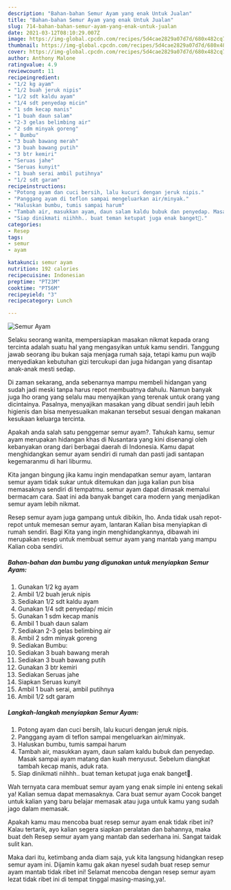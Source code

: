 ```yaml
---
description: "Bahan-bahan Semur Ayam yang enak Untuk Jualan"
title: "Bahan-bahan Semur Ayam yang enak Untuk Jualan"
slug: 714-bahan-bahan-semur-ayam-yang-enak-untuk-jualan
date: 2021-03-12T08:10:29.007Z
image: https://img-global.cpcdn.com/recipes/5d4cae2829a07d7d/680x482cq70/semur-ayam-foto-resep-utama.jpg
thumbnail: https://img-global.cpcdn.com/recipes/5d4cae2829a07d7d/680x482cq70/semur-ayam-foto-resep-utama.jpg
cover: https://img-global.cpcdn.com/recipes/5d4cae2829a07d7d/680x482cq70/semur-ayam-foto-resep-utama.jpg
author: Anthony Malone
ratingvalue: 4.9
reviewcount: 11
recipeingredient:
- "1/2 kg ayam"
- "1/2 buah jeruk nipis"
- "1/2 sdt kaldu ayam"
- "1/4 sdt penyedap micin"
- "1 sdm kecap manis"
- "1 buah daun salam"
- "2-3 gelas belimbing air"
- "2 sdm minyak goreng"
- " Bumbu"
- "3 buah bawang merah"
- "3 buah bawang putih"
- "3 btr kemiri"
- "Seruas jahe"
- "Seruas kunyit"
- "1 buah serai ambil putihnya"
- "1/2 sdt garam"
recipeinstructions:
- "Potong ayam dan cuci bersih, lalu kucuri dengan jeruk nipis."
- "Panggang ayam di teflon sampai mengeluarkan air/minyak."
- "Haluskan bumbu, tumis sampai harum"
- "Tambah air, masukkan ayam, daun salam kaldu bubuk dan penyedap. Masak sampai ayam matang dan kuah menyusut. Sebelum diangkat tambah kecap manis, aduk rata."
- "Siap dinikmati niihhh.. buat teman ketupat juga enak banget🍛."
categories:
- Resep
tags:
- semur
- ayam

katakunci: semur ayam 
nutrition: 192 calories
recipecuisine: Indonesian
preptime: "PT23M"
cooktime: "PT56M"
recipeyield: "3"
recipecategory: Lunch

---
```



![Semur Ayam](https://img-global.cpcdn.com/recipes/5d4cae2829a07d7d/680x482cq70/semur-ayam-foto-resep-utama.jpg)

Selaku seorang wanita, mempersiapkan masakan nikmat kepada orang tercinta adalah suatu hal yang mengasyikan untuk kamu sendiri. Tanggung jawab seorang ibu bukan saja menjaga rumah saja, tetapi kamu pun wajib menyediakan kebutuhan gizi tercukupi dan juga hidangan yang disantap anak-anak mesti sedap.

Di zaman  sekarang, anda sebenarnya mampu membeli hidangan yang sudah jadi meski tanpa harus repot membuatnya dahulu. Namun banyak juga lho orang yang selalu mau menyajikan yang terenak untuk orang yang dicintainya. Pasalnya, menyajikan masakan yang dibuat sendiri jauh lebih higienis dan bisa menyesuaikan makanan tersebut sesuai dengan makanan kesukaan keluarga tercinta. 



Apakah anda salah satu penggemar semur ayam?. Tahukah kamu, semur ayam merupakan hidangan khas di Nusantara yang kini disenangi oleh kebanyakan orang dari berbagai daerah di Indonesia. Kamu dapat menghidangkan semur ayam sendiri di rumah dan pasti jadi santapan kegemaranmu di hari liburmu.

Kita jangan bingung jika kamu ingin mendapatkan semur ayam, lantaran semur ayam tidak sukar untuk ditemukan dan juga kalian pun bisa memasaknya sendiri di tempatmu. semur ayam dapat dimasak memalui bermacam cara. Saat ini ada banyak banget cara modern yang menjadikan semur ayam lebih nikmat.

Resep semur ayam juga gampang untuk dibikin, lho. Anda tidak usah repot-repot untuk memesan semur ayam, lantaran Kalian bisa menyiapkan di rumah sendiri. Bagi Kita yang ingin menghidangkannya, dibawah ini merupakan resep untuk membuat semur ayam yang mantab yang mampu Kalian coba sendiri.

<!--inarticleads1-->

##### Bahan-bahan dan bumbu yang digunakan untuk menyiapkan Semur Ayam:

1. Gunakan 1/2 kg ayam
1. Ambil 1/2 buah jeruk nipis
1. Sediakan 1/2 sdt kaldu ayam
1. Gunakan 1/4 sdt penyedap/ micin
1. Gunakan 1 sdm kecap manis
1. Ambil 1 buah daun salam
1. Sediakan 2-3 gelas belimbing air
1. Ambil 2 sdm minyak goreng
1. Sediakan  Bumbu:
1. Sediakan 3 buah bawang merah
1. Sediakan 3 buah bawang putih
1. Gunakan 3 btr kemiri
1. Sediakan Seruas jahe
1. Siapkan Seruas kunyit
1. Ambil 1 buah serai, ambil putihnya
1. Ambil 1/2 sdt garam




<!--inarticleads2-->

##### Langkah-langkah menyiapkan Semur Ayam:

1. Potong ayam dan cuci bersih, lalu kucuri dengan jeruk nipis.
1. Panggang ayam di teflon sampai mengeluarkan air/minyak.
1. Haluskan bumbu, tumis sampai harum
1. Tambah air, masukkan ayam, daun salam kaldu bubuk dan penyedap. Masak sampai ayam matang dan kuah menyusut. Sebelum diangkat tambah kecap manis, aduk rata.
1. Siap dinikmati niihhh.. buat teman ketupat juga enak banget🍛.




Wah ternyata cara membuat semur ayam yang enak simple ini enteng sekali ya! Kalian semua dapat memasaknya. Cara buat semur ayam Cocok banget untuk kalian yang baru belajar memasak atau juga untuk kamu yang sudah jago dalam memasak.

Apakah kamu mau mencoba buat resep semur ayam enak tidak ribet ini? Kalau tertarik, ayo kalian segera siapkan peralatan dan bahannya, maka buat deh Resep semur ayam yang mantab dan sederhana ini. Sangat taidak sulit kan. 

Maka dari itu, ketimbang anda diam saja, yuk kita langsung hidangkan resep semur ayam ini. Dijamin kamu gak akan nyesel sudah buat resep semur ayam mantab tidak ribet ini! Selamat mencoba dengan resep semur ayam lezat tidak ribet ini di tempat tinggal masing-masing,ya!.

